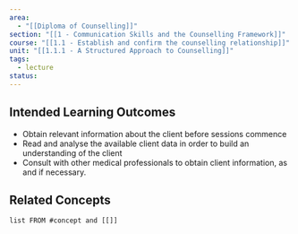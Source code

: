 ```yaml
---
area:
  - "[[Diploma of Counselling]]"
section: "[[1 - Communication Skills and the Counselling Framework]]"
course: "[[1.1 - Establish and confirm the counselling relationship]]"
unit: "[[1.1.1 - A Structured Approach to Counselling]]"
tags:
  - lecture
status:
---
```

## Intended Learning Outcomes
- Obtain relevant information about the client before sessions commence
- Read and analyse the available client data in order to build an understanding of the client
- Consult with other medical professionals to obtain client information, as and if necessary.
## Related Concepts
```dataview
list FROM #concept and [[]]
```
